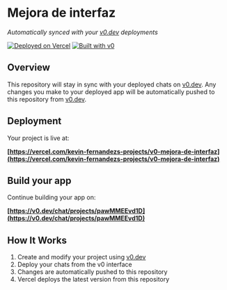 # Mejora de interfaz

*Automatically synced with your [v0.dev](https://v0.dev) deployments*

[![Deployed on Vercel](https://img.shields.io/badge/Deployed%20on-Vercel-black?style=for-the-badge&logo=vercel)](https://vercel.com/kevin-fernandezs-projects/v0-mejora-de-interfaz)
[![Built with v0](https://img.shields.io/badge/Built%20with-v0.dev-black?style=for-the-badge)](https://v0.dev/chat/projects/pawMMEEvd1D)

## Overview

This repository will stay in sync with your deployed chats on [v0.dev](https://v0.dev).
Any changes you make to your deployed app will be automatically pushed to this repository from [v0.dev](https://v0.dev).

## Deployment

Your project is live at:

**[https://vercel.com/kevin-fernandezs-projects/v0-mejora-de-interfaz](https://vercel.com/kevin-fernandezs-projects/v0-mejora-de-interfaz)**

## Build your app

Continue building your app on:

**[https://v0.dev/chat/projects/pawMMEEvd1D](https://v0.dev/chat/projects/pawMMEEvd1D)**

## How It Works

1. Create and modify your project using [v0.dev](https://v0.dev)
2. Deploy your chats from the v0 interface
3. Changes are automatically pushed to this repository
4. Vercel deploys the latest version from this repository